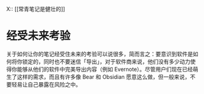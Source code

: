 X:: [[常青笔记是健壮的]]

# 经受未来考验

关于如何让你的笔记经受住未来的考验可以说很多，简而言之：要意识到软件是如何将你锁定的，同时也不要迷信「导出」，对于软件商来说，他们没有多少动力使得你能够从他们的软件中完美导出内容（例如 Evernote）。尽管用户们现在已经萌生了这样的需求，而且有许多像 Bear 和 Obsidian 愿意这么做，但一般来说，不要轻易让自己暴露在风险之中。